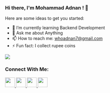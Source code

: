 ### Hi there, I'm Mohammad Adnan ! :wave:

Here are some ideas to get you started:

<!-- - :telescope: I’m currently working on  -->
<!-- - :thinking: I’m looking for help with ... -->
- :seedling: I’m currently learning Backend Development
- :speech_balloon: Ask me about Anything
- :mailbox: How to reach me: whoadnan7@gmail.com
- :zap: Fun fact: I collect rupee coins


 <img src="https://github-readme-stats.vercel.app/api?username=whoadnan&&show_icons=true&title_color=ffffff&icon_color=bb2acf&text_color=daf7dc&bg_color=151515">
 
### Connect With Me:

 <a href="https://www.shadspace.in/">
  <img height="32" width="32" src="https://cdn.jsdelivr.net/npm/simple-icons@v3/icons/googleearth.svg" />
</a>

<a href="https://www.instagram.com/whoadnan/">
  <img height="32" width="32" src="https://cdn.jsdelivr.net/npm/simple-icons@v3/icons/instagram.svg" />
</a>

<a href="https://www.linkedin.com/in/dev-adnan/">
<img height="32" width="32" src="https://cdn.jsdelivr.net/npm/simple-icons@v3/icons/linkedin.svg" />
</a>

<a href="https://twitter.com/ehhbcdef/">
<img height="32" width="32" src="https://cdn.jsdelivr.net/npm/simple-icons@v3/icons/twitter.svg" />
</a>

